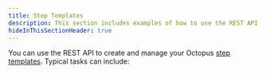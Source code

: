 ```yaml
---
title: Step Templates
description: This section includes examples of how to use the REST API to create and manage step templates in Octopus.
hideInThisSectionHeader: true
---
```

You can use the REST API to create and manage your Octopus [step templates](/docs/projects/custom-step-templates.md). Typical tasks can include:
